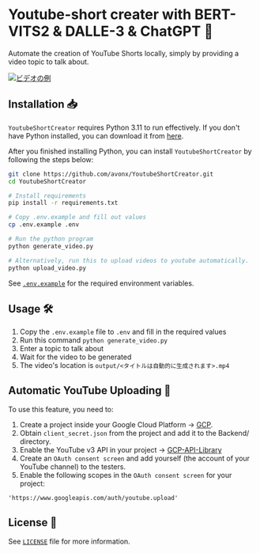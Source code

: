 # Youtube-short creater with BERT-VITS2 & DALLE-3 & ChatGPT 🚀

Automate the creation of YouTube Shorts locally, simply by providing a video topic to talk about.

[![ビデオの例](docs/thumbnail.png)](https://www.youtube.com/shorts/Eah3Pb9s2Kk "例を見る")


## Installation 📥

`YoutubeShortCreator` requires Python 3.11 to run effectively. If you don't have Python installed, you can download it from [here](https://www.python.org/downloads/).

After you finished installing Python, you can install `YoutubeShortCreator` by following the steps below:

```bash
git clone https://github.com/avonx/YoutubeShortCreator.git
cd YoutubeShortCreator

# Install requirements
pip install -r requirements.txt

# Copy .env.example and fill out values
cp .env.example .env

# Run the python program
python generate_video.py

# Alternatively, run this to upload videos to youtube automatically.
python upload_video.py
```

See [`.env.example`](.env.example) for the required environment variables.

## Usage 🛠️

1. Copy the `.env.example` file to `.env` and fill in the required values
2. Run this command `python generate_video.py`
3. Enter a topic to talk about
4. Wait for the video to be generated
5. The video's location is `output/<タイトルは自動的に生成されます>.mp4`


## Automatic YouTube Uploading 🎥

To use this feature, you need to:

1. Create a project inside your Google Cloud Platform -> [GCP](https://console.cloud.google.com/).
2. Obtain `client_secret.json` from the project and add it to the Backend/ directory.
3. Enable the YouTube v3 API in your project -> [GCP-API-Library](https://console.cloud.google.com/apis/library/youtube.googleapis.com)
4. Create an `OAuth consent screen` and add yourself (the account of your YouTube channel) to the testers.
5. Enable the following scopes in the `OAuth consent screen` for your project:

```
'https://www.googleapis.com/auth/youtube.upload'
```

## License 📝

See [`LICENSE`](LICENSE) file for more information.
